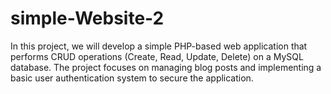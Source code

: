 # simple-Website-2
In this project, we will develop a simple PHP-based web application that performs CRUD operations (Create, Read, Update, Delete) on a MySQL database. The project focuses on managing blog posts and implementing a basic user authentication system to secure the application.
